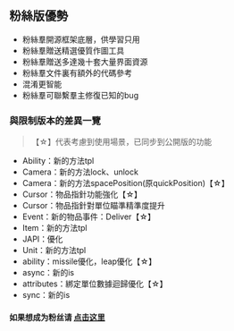 ## 粉絲版優勢

* 粉絲羣開源框架底層，供學習只用
* 粉絲羣贈送精選優質作圖工具
* 粉絲羣贈送多達幾十套大量界面資源
* 粉絲羣文件裏有額外的代碼參考
* 混淆更智能
* 粉絲羣可聯繫羣主修復已知的bug

### 與限制版本的差異一覽

> 【☆】代表考慮到使用場景，已同步到公開版的功能

* Ability：新的方法tpl
* Camera：新的方法lock、unlock
* Camera：新的方法spacePosition(原quickPosition)【☆】
* Cursor：物品指針功能強化【☆】
* Cursor：物品指針對單位瞄準精準度提升
* Event：新的物品事件：Deliver【☆】
* Item：新的方法tpl
* JAPI：優化
* Unit：新的方法tpl
* ability：missile優化，leap優化【☆】
* async：新的is
* attributes：綁定單位數據迴歸優化【☆】
* sync：新的is

#### 如果想成为粉丝请 <a target="_blank" href="https://afdian.net/a/hunzsig">点击这里</a>
